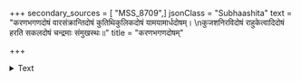 +++
secondary_sources = [ "MSS_8709",]
jsonClass = "Subhaashita"
text = "करणभगणदोषं वारसंक्रान्तिदोषं कुतिथिकुलिकदोषं यामयामार्धदोषम्।  \nकुजशनिरविदोषं राहुकेत्वादिदोषं हरति सकलदोषं चन्द्रमाः संमुखस्थः॥"
title = "करणभगणदोषम्"

+++

<details><summary>Text</summary>

करणभगणदोषं वारसंक्रान्तिदोषं कुतिथिकुलिकदोषं यामयामार्धदोषम्।  
कुजशनिरविदोषं राहुकेत्वादिदोषं हरति सकलदोषं चन्द्रमाः संमुखस्थः॥
</details>
